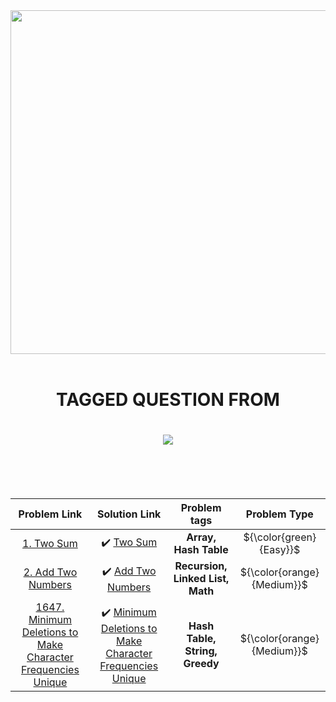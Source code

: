 <div align="center">
    <img src="https://upload.wikimedia.org/wikipedia/commons/thumb/5/5d/New_Bloomberg_Logo.svg/512px-New_Bloomberg_Logo.svg.png" width=550px>
    <br></br>
    <h1>TAGGED QUESTION FROM</h1>
    <h1><img src="https://assets.leetcode.com/static_assets/public/webpack_bundles/images/logo-dark.e99485d9b.svg"></h1>
</div>
<br><br><br>
<div align="center">
  
|Problem Link      | Solution Link      | Problem tags |Problem Type|
|:---: | :---: | :---: |:---: |
[1. Two Sum](https://leetcode.com/problems/two-sum/) | ✔️ [Two Sum](https://github.com/Md-Shamim-Ahmmed/LeetCode-Problem-Solution/tree/main/LeetCode%20Problems/1%20to%20100/1.%20Two%20Sum) | **Array, Hash Table**| ${\color{green}{Easy}}$
[2. Add Two Numbers](https://leetcode.com/problems/add-two-numbers/) | ✔️ [Add Two Numbers](https://github.com/Md-Shamim-Ahmmed/LeetCode-Problem-Solution/tree/main/LeetCode%20Problems/1%20to%20100/2.%20Add%20Two%20Numbers) |**Recursion, Linked List, Math** | ${\color{orange}{Medium}}$
[1647. Minimum Deletions to Make Character Frequencies Unique](https://leetcode.com/problems/minimum-deletions-to-make-character-frequencies-unique/description/) | ✔️ [Minimum Deletions to Make Character Frequencies Unique](https://github.com/md-shamim-ahmad/LeetCode-Problem-Solution/tree/main/LeetCode%20Problems/1601%20to%201700/1647.%20Minimum%20Deletions%20to%20Make%20Character%20Frequencies%20Unique) | **Hash Table, String, Greedy** | ${\color{orange}{Medium}}$